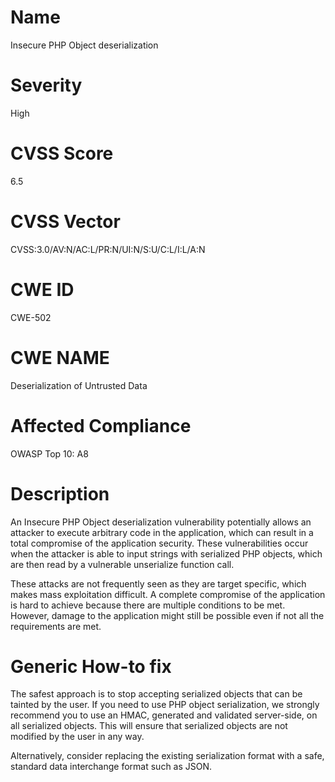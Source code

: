 
# Name

Insecure PHP Object deserialization

# Severity

High

# CVSS Score

6.5

# CVSS Vector

CVSS:3.0/AV:N/AC:L/PR:N/UI:N/S:U/C:L/I:L/A:N

# CWE ID

CWE-502

# CWE NAME 

Deserialization of Untrusted Data

# Affected Compliance

OWASP Top 10: A8

# Description

An Insecure PHP Object deserialization vulnerability potentially allows an attacker to execute arbitrary code in the application, which can result in a total compromise of the application security.
These vulnerabilities occur when the attacker is able to input strings with serialized PHP objects, which are then read by a vulnerable unserialize function call.

These attacks are not frequently seen as they are target specific, which makes mass exploitation difficult. A complete compromise of the application is hard to achieve because there are multiple conditions to be met. However, damage to the application might still be possible even if not all the requirements are met.

# Generic How-to fix

The safest approach is to stop accepting serialized objects that can be tainted by the user.
If you need to use PHP object serialization, we strongly recommend you to use an HMAC, generated and validated server-side, on all serialized objects. This will ensure that serialized objects are not modified by the user in any way.

Alternatively, consider replacing the existing serialization format with a safe, standard data interchange format such as JSON.
